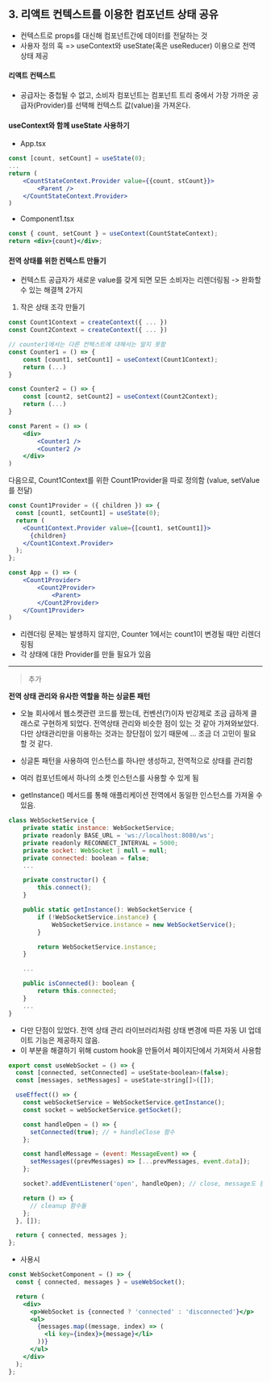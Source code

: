 ## 3. 리액트 컨텍스트를 이용한 컴포넌트 상태 공유

- 컨텍스트로 props를 대신해 컴포넌트간에 데이터를 전달하는 것
- 사용자 정의 훅 => useContext와 useState(혹은 useReducer) 이용으로 전역 상태 제공

#### 리액트 컨텍스트

- 공급자는 중첩될 수 없고, 소비자 컴포넌트는 컴포넌트 트리 중에서 가장 가까운 공급자(Provider)를 선택해 컨텍스트 값(value)을 가져온다.

#### useContext와 함께 useState 사용하기

- App.tsx

```jsx
const [count, setCount] = useState(0);
...
return (
    <CountStateContext.Provider value={{count, stCount}}>
        <Parent />
    </CountStateContext.Provider>
)
```

- Component1.tsx

```jsx
const { count, setCount } = useContext(CountStateContext);
return <div>{count}</div>;
```

#### 전역 상태를 위한 컨텍스트 만들기

- 컨텍스트 공급자가 새로운 value를 갖게 되면 모든 소비자는 리렌더링됨
  -> 완화할 수 있는 해결책 2가지

1. 작은 상태 조각 만들기

```jsx
const Count1Context = createContext({ ... })
const Count2Context = createContext({ ... })

// counter1에서는 다른 컨텍스트에 대해서는 알지 못함
const Counter1 = () => {
    const [count1, setCount1] = useContext(Count1Context);
    return (...)
}

const Counter2 = () => {
    const [count2, setCount2] = useContext(Count2Context);
    return (...)
}

const Parent = () => (
    <div>
        <Counter1 />
        <Counter2 />
    </div>
)
```

다음으로, Count1Context를 위한 Count1Provider을 따로 정의함 (value, setValue를 전달)

```jsx
const Count1Provider = ({ children }) => {
  const [count1, setCount1] = useState(0);
  return (
    <Count1Context.Provider value={[count1, setCount1]}>
      {children}
    </Count1Context.Provider>
  );
};
```

```jsx
const App = () => (
    <Count1Provider>
        <Count2Provider>
            <Parent>
        </Count2Provider>
    </Count1Provider>
)
```

- 리렌더링 문제는 발생하지 않지만, Counter 1에서는 count1이 변경될 때만 리렌더링됨
- 각 상태에 대한 Provider를 만들 필요가 있음

---

> 추가

**전역 상태 관리와 유사한 역할을 하는 싱글톤 패턴**

- 오늘 회사에서 웹소켓관련 코드를 짰는데, 컨벤션(?)이자 반강제로 조금 급하게 클래스로 구현하게 되었다. 전역상태 관리와 비슷한 점이 있는 것 같아 가져와보았다. 다만 상태관리만을 이용하는 것과는 장단점이 있기 때문에 ... 조금 더 고민이 필요할 것 같다.

- 싱글톤 패턴을 사용하여 인스턴스를 하나만 생성하고, 전역적으로 상태를 관리함
- 여러 컴포넌트에서 하나의 소켓 인스턴스를 사용할 수 있게 됨
- getInstance() 메서드를 통해 애플리케이션 전역에서 동일한 인스턴스를 가져올 수 있음.

```jsx
class WebSocketService {
    private static instance: WebSocketService;
    private readonly BASE_URL = 'ws://localhost:8080/ws';
    private readonly RECONNECT_INTERVAL = 5000;
    private socket: WebSocket | null = null;
    private connected: boolean = false;
    ...

    private constructor() {
        this.connect();
    }

    public static getInstance(): WebSocketService {
        if (!WebSocketService.instance) {
            WebSocketService.instance = new WebSocketService();
        }

        return WebSocketService.instance;
    }

    ...

    public isConnected(): boolean {
        return this.connected;
    }
    ...
}
```

- 다만 단점이 있었다. 전역 상태 관리 라이브러리처럼 상태 변경에 따른 자동 UI 업데이트 기능은 제공하지 않음.
- 이 부분을 해결하기 위해 custom hook을 만들어서 페이지단에서 가져와서 사용함

```jsx
export const useWebSocket = () => {
  const [connected, setConnected] = useState<boolean>(false);
  const [messages, setMessages] = useState<string[]>([]);

  useEffect(() => {
    const webSocketService = WebSocketService.getInstance();
    const socket = webSocketService.getSocket();

    const handleOpen = () => {
      setConnected(true); // + handleClose 함수
    };

    const handleMessage = (event: MessageEvent) => {
      setMessages((prevMessages) => [...prevMessages, event.data]);
    };

    socket?.addEventListener('open', handleOpen); // close, message도 동일함

    return () => {
      // cleanup 함수들
    };
  }, []);

  return { connected, messages };
};
```

- 사용시

```jsx
const WebSocketComponent = () => {
  const { connected, messages } = useWebSocket();

  return (
    <div>
      <p>WebSocket is {connected ? 'connected' : 'disconnected'}</p>
      <ul>
        {messages.map((message, index) => (
          <li key={index}>{message}</li>
        ))}
      </ul>
    </div>
  );
};
```
